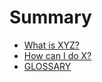 # Summary

* [What is XYZ?](first-question.md)
* [How can I do X?](second-question.md)
* [GLOSSARY](/GLOSSARY.md)



